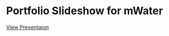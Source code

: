 Portfolio Slideshow for mWater
=================


[View Presentaion](http://mwaterportfolio.azurewebsites.net/)
